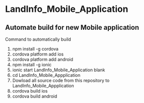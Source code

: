 # LandInfo_Mobile_Application
## Automate build for new Mobile application
Command to automatically build

1. npm install -g cordova
2. cordova platform add ios
3. cordova platform add android
3. npm install -g ionic
4. ionic start LandInfo_Mobile_Application blank
5. cd LandInfo_Mobile_Appplication
6. Dowload all source code from this repository to LandInfo_Mobile_Appplication
7. cordova build ios
8. cordova build android
